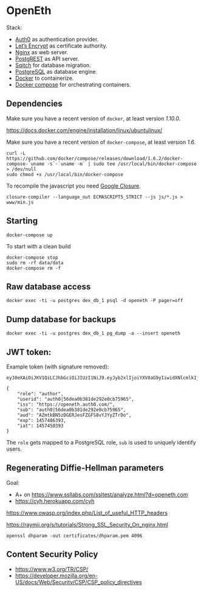 # OpenEth

Stack:

* [Auth0](https://auth0.com/) as authentication provider.
* [Let’s Encrypt](https://letsencrypt.org/) as certificate authority.
* [Nginx](http://nginx.org/) as web server.
* [PostgREST](http://postgrest.com/) as API server.
* [Sqitch](http://sqitch.org/) for database migration.
* [PostgreSQL](http://www.postgresql.org/) as database engine.
* [Docker](https://www.docker.com/) to containerize.
* [Docker compose](https://docs.docker.com/compose/) for orchestrating containers.

## Dependencies

Make sure you have a recent version of `docker`, at least version *1.10.0*.

https://docs.docker.com/engine/installation/linux/ubuntulinux/


Make sure you have a recent version of `docker-compose`, at least version *1.6*.

	curl -L https://github.com/docker/compose/releases/download/1.6.2/docker-compose-`uname -s`-`uname -m` | sudo tee /usr/local/bin/docker-compose > /dev/null
	sudo chmod +x /usr/local/bin/docker-compose

To recompile the javascript you need [Google Closure](https://github.com/google/closure-compiler).

	closure-compiler --language_out ECMASCRIPT5_STRICT --js js/*.js > www/min.js

## Starting

	docker-compose up

To start with a clean build

	docker-compose stop
	sudo rm -rf data/data
	docker-compose rm -f

## Raw database access

	docker exec -ti -u postgres dex_db_1 psql -d openeth -P pager=off


## Dump database for backups

	docker exec -ti -u postgres dex_db_1 pg_dump -a --insert openeth

## JWT token:

Example token (with signature removed):

```
eyJ0eXAiOiJKV1QiLCJhbGciOiJIUzI1NiJ9.eyJyb2xlIjoiYXV0aG9yIiwidXNlcmlkIjoiYXV0aDB8NTZkZWEwYjM4MWRlMjkyZTBjYjc1OTY1IiwiaXNzIjoiaHR0cHM6Ly9vcGVuZXRoLmF1dGgwLmNvbS8iLCJzdWIiOiJhdXRoMHw1NmRlYTBiMzgxZGUyOTJlMGNiNzU5NjUiLCJhdWQiOiJBWm10a0JONXpER0VSSmVzRlpHRlM4dllKWXlaVHJEbyIsImV4cCI6MTQ1NzQ4NjM5MywiaWF0IjoxNDU3NDUwMzkzfQ.2DIZz2bf19Jr9UaNA3DLl263JqzXvrAUky3Vr_ZgIbQ
```

```
{
	"role": "author",
	"userid": "auth0|56dea0b381de292e0cb75965",
	"iss": "https://openeth.auth0.com/",
	"sub": "auth0|56dea0b381de292e0cb75965",
	"aud": "AZmtkBN5zDGERJesFZGFS8vYJYyZTrDo",
	"exp": 1457486393,
	"iat": 1457450393
}
```

The `role` gets mapped to a PostgreSQL role, `sub` is used to uniquely identify
users.


## Regenerating Diffie-Hellman parameters

Goal:

* A+ on <https://www.ssllabs.com/ssltest/analyze.html?d=openeth.com>
* <https://cyh.herokuapp.com/cyh>

<https://www.owasp.org/index.php/List_of_useful_HTTP_headers>

<https://raymii.org/s/tutorials/Strong_SSL_Security_On_nginx.html>

	openssl dhparam -out certificates/dhparam.pem 4096


## Content Security Policy

* <https://www.w3.org/TR/CSP/>
* <https://developer.mozilla.org/en-US/docs/Web/Security/CSP/CSP_policy_directives>
